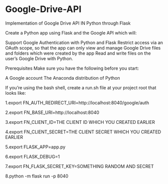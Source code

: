 # Google-Drive-API
Implementation of Google Drive API IN Python through Flask

Create a Python app using Flask and the Google API which will:

Support Google Authentication with Python and Flask
Restrict access via an OAuth scope, so that the app can only view and manage Google Drive files and folders which were created by the app
Read and write files on the user’s Google Drive with Python.

Prerequisites
Make sure you have the following before you start:

A Google account
The Anaconda distribution of Python

If you’re using the bash shell, create a run.sh file at your project root that looks like:

1.export FN_AUTH_REDIRECT_URI=http://localhost:8040/google/auth

2.export FN_BASE_URI=http://localhost:8040

3.export FN_CLIENT_ID=THE CLIENT ID WHICH YOU CREATED EARLIER

4.export FN_CLIENT_SECRET=THE CLIENT SECRET WHICH YOU CREATED EARLIER

5.export FLASK_APP=app.py

6.export FLASK_DEBUG=1

7.export FN_FLASK_SECRET_KEY=SOMETHING RANDOM AND SECRET

8.python -m flask run -p 8040


